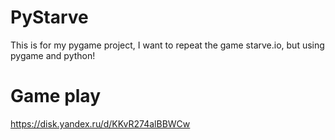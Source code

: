 # PyStarve
This is for my pygame project, I want to repeat the game starve.io, but using pygame and python!
# Game play
https://disk.yandex.ru/d/KKvR274alBBWCw
